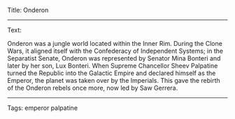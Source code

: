 Title: Onderon

----

Text: 

Onderon was a jungle world located within the Inner Rim. During the Clone Wars, it aligned itself with the Confederacy of Independent Systems; in the Separatist Senate, Onderon was represented by Senator Mina Bonteri and later by her son, Lux Bonteri. When Supreme Chancellor Sheev Palpatine turned the Republic into the Galactic Empire and declared himself as the Emperor, the planet was taken over by the Imperials. This gave the rebirth of the Onderon rebels once more, now led by Saw Gerrera.

----

Tags: emperor palpatine
